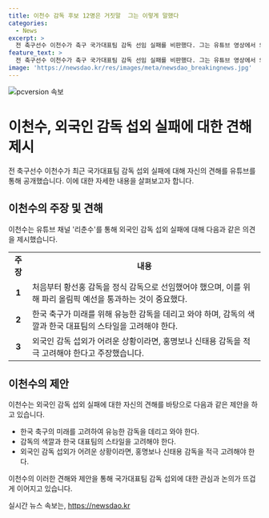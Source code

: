 ```yaml
---
title: 이천수 감독 후보 12명은 거짓말  그는 이렇게 말했다
categories:
  - News
excerpt: >
  전 축구선수 이천수가 축구 국가대표팀 감독 선임 실패를 비판했다. 그는 유튜브 영상에서 외국인 감독 섭외 실패와 한국 감독 우선주의를 지적했고, 대표팀의 미래를 위해 유능한 감독을 데려와야 한다고 주장했다. 한국 축구의 색깔과 스타일을 강조하는 것은 중요하나, 외국 감독의 영입이 필요하다는 견해를 제시했다. 또한, 홍명보와 신태용 감독을 언급하며 그들에게 지지를 했다.
feature_text: >
  전 축구선수 이천수가 축구 국가대표팀 감독 선임 실패를 비판했다. 그는 유튜브 영상에서 외국인 감독 섭외 실패와 한국 감독 우선주의를 지적했고, 대표팀의 미래를 위해 유능한 감독을 데려와야 한다고 주장했다. 한국 축구의 색깔과 스타일을 강조하는 것은 중요하나, 외국 감독의 영입이 필요하다는 견해를 제시했다. 또한, 홍명보와 신태용 감독을 언급하며 그들에게 지지를 했다.
image: 'https://newsdao.kr/res/images/meta/newsdao_breakingnews.jpg'
---
```


<p><img src="https://newsdao.kr/res/images/meta/newsdao_breakingnews.jpg" alt="pcversion 속보" /></p>

<h1>이천수, 외국인 감독 섭외 실패에 대한 견해 제시</h1>

<p data-ke-size="size16">전 축구선수 이천수가 최근 국가대표팀 감독 섭외 실패에 대해 자신의 견해를 유튜브를 통해 공개했습니다. 이에 대한 자세한 내용을 살펴보고자 합니다.</p>

<h2 data-ke-size="size26">이천수의 주장 및 견해</h2>

<p data-ke-size="size16">이천수는 유튜브 채널 '리춘수'를 통해 외국인 감독 섭외 실패에 대해 다음과 같은 의견을 제시했습니다.</p>

<table>
    <tr>
        <td style="text-align: center; height: 17px;"><b>주장</b></td>
        <td style="text-align: center; height: 17px;"><b>내용</b></td>
    </tr>
    <tr>
        <td style="text-align: center; height: 17px;"><b>1</b></td>
        <td>처음부터 황선홍 감독을 정식 감독으로 선임했어야 했으며, 이를 위해 파리 올림픽 예선을 통과하는 것이 중요했다.</td>
    </tr>
    <tr>
        <td style="text-align: center; height: 17px;"><b>2</b></td>
        <td>한국 축구가 미래를 위해 유능한 감독을 데리고 와야 하며, 감독의 색깔과 한국 대표팀의 스타일을 고려해야 한다.</td>
    </tr>
    <tr>
        <td style="text-align: center; height: 17px;"><b>3</b></td>
        <td>외국인 감독 섭외가 어려운 상황이라면, 홍명보나 신태용 감독을 적극 고려해야 한다고 주장했습니다.</td>
    </tr>
</table>

<h2 data-ke-size="size26">이천수의 제안</h2>

<p data-ke-size="size16">이천수는 외국인 감독 섭외 실패에 대한 자신의 견해를 바탕으로 다음과 같은 제안을 하고 있습니다.</p>

<ul>
    <li>한국 축구의 미래를 고려하여 유능한 감독을 데리고 와야 한다.</li>
    <li>감독의 색깔과 한국 대표팀의 스타일을 고려해야 한다.</li>
    <li>외국인 감독 섭외가 어려운 상황이라면, 홍명보나 신태용 감독을 적극 고려해야 한다.</li>
</ul>

<p data-ke-size="size16">이천수의 이러한 견해와 제안을 통해 국가대표팀 감독 섭외에 대한 관심과 논의가 뜨겁게 이어지고 있습니다.</p>
실시간 뉴스 속보는, <a href="https://newsdao.kr" rel="dofollow">https://newsdao.kr</a>


